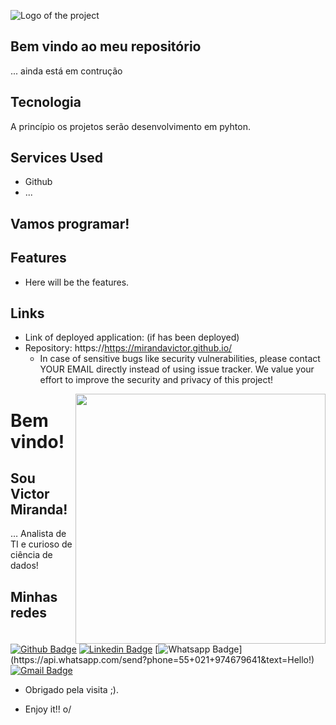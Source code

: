 

![Logo of the project](https://ci5.googleusercontent.com/proxy/txw_7yOq1rKWTTF0mJB0sZlc1-qE-ZAeGNOGeawQcKCbyccqzQAGtZEQDkyGkxZSlrAzJ3qExXVTPlwoF0UcMSnRMYb9stQAxVmXTfg04-bM5XBFHNSnSYy0znJKkpDQqkEXuAV7GbMW4zfmDLYup1Mrk9N5z8cZ=s0-d-e1-ft#https://www.freelogodesign.org/file/app/client/thumb/8c81cc95-8ad6-4fa4-8e90-75dd08ce7d73_200x200.png)
 
## Bem vindo ao meu repositório
 
... ainda está em contrução
  
## Tecnologia 
 
A princípio os projetos serão desenvolvimento em pyhton.
 
 
## Services Used
 
* Github
* ...
 
## Vamos programar!
  
## Features
 
  - Here will be the features.
 
 ## Links
 
  - Link of deployed application: (if has been deployed)
  - Repository: https://https://mirandavictor.github.io/
    - In case of sensitive bugs like security vulnerabilities, please contact
      YOUR EMAIL directly instead of using issue tracker. We value your effort
      to improve the security and privacy of this project!
 


<img align="right" width="400" height="400" src="https://avatars2.githubusercontent.com/u/52932678?s=460&v=4">
 
# Bem vindo!
 
## Sou Victor Miranda!
 
… Analista de TI e curioso de ciência de dados!
 
 
## Minhas redes
[![Github Badge](https://img.shields.io/badge/-Github-000?style=flat-square&logo=Github&logoColor=white&link=link_do_seu_perfil_no_github)](https://github.com/mirandavictor/)
[![Linkedin Badge](https://img.shields.io/badge/-LinkedIn-blue?style=flat-square&logo=Linkedin&logoColor=white&link=link_do_seu_perfil_no_linkedin)](https://www.linkedin.com/in/mirandavictor/)
[![Whatsapp Badge](https://img.shields.io/badge/-Whatsapp-4CA143?style=flat-square&labelColor=4CA143&logo=whatsapp&logoColor=white&link=https://api.whatsapp.com/send?phone=55+021+974679641&text=Hello!)](https://api.whatsapp.com/send?phone=55+021+974679641&text=Hello!)
[![Gmail Badge](https://img.shields.io/badge/-Gmail-c14438?style=flat-square&logo=Gmail&logoColor=white&link=mailto:seu_email)](mailto:victormiranda.vm7@gmail.com)
 
- Obrigado pela visita ;). 
 
- Enjoy it!! o/

<script src="https://utteranc.es/client.js"
        repo="mirandavictor.github.io"
        issue-term="pathname"
        theme="github-dark"
        crossorigin="anonymous"
        async>
</script>
